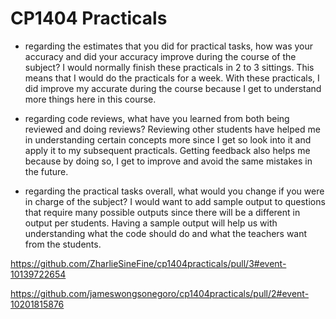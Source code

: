 # CP1404 Practicals

- regarding the estimates that you did for practical tasks, how was your accuracy and did your accuracy improve during
  the course of the subject?
I would normally finish these practicals in 2 to 3 sittings. This means that I would do the practicals for a week.
With these practicals, I did improve my accurate during the course because I get to understand more things here in this 
course.

- regarding code reviews, what have you learned from both being reviewed and doing reviews?
Reviewing other students have helped me in understanding certain concepts more since I get so look into it and apply it 
to my subsequent practicals. Getting feedback also helps me because by doing so, I get to improve and avoid the same 
mistakes in the future.

- regarding the practical tasks overall, what would you change if you were in charge of the subject?
I would want to add sample output to questions that require many possible outputs since there will be a different in 
output per students. Having a sample output will help us with understanding what the code should do and what the teachers 
want from the students.

https://github.com/ZharlieSineFine/cp1404practicals/pull/3#event-10139722654

https://github.com/jameswongsonegoro/cp1404practicals/pull/2#event-10201815876